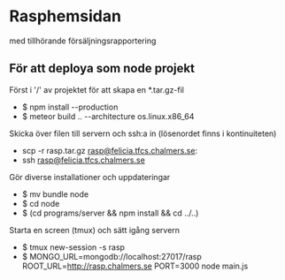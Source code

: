 
# Rasphemsidan 
med tillhörande försäljningsrapportering

## För att deploya som node projekt
Först i '/' av projektet för att skapa en *.tar.gz-fil
* $ npm install --production
* $ meteor build .. --architecture os.linux.x86_64

Skicka över filen till servern och ssh:a in (lösenordet finns i kontinuiteten)
* scp -r rasp.tar.gz  rasp@felicia.tfcs.chalmers.se:
* ssh rasp@felicia.tfcs.chalmers.se


Gör diverse installationer och uppdateringar
* $ mv bundle node
* $ cd node
* $ (cd programs/server && npm install && cd ../..)


Starta en screen (tmux) och sätt igång servern
* $ tmux new-session -s rasp
* $ MONGO_URL=mongodb://localhost:27017/rasp ROOT_URL=http://rasp.chalmers.se PORT=3000 node main.js


